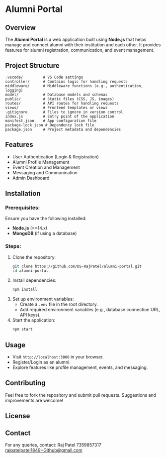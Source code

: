 # Alumni Portal

## Overview
The **Alumni Portal** is a web application built using **Node.js** that helps manage and connect alumni with their institution and each other. It provides features for alumni registration, communication, and event management.

## Project Structure
```
.vscode/         # VS Code settings
controller/      # Contains logic for handling requests
middleware/      # Middleware functions (e.g., authentication, logging)
model/           # Database models and schemas
public/          # Static files (CSS, JS, images)
routes/          # API routes for handling requests
views/           # Frontend templates or views
.gitignore       # Files to ignore in version control
index.js         # Entry point of the application
manifest.json    # App configuration file
package-lock.json # Dependency lock file
package.json     # Project metadata and dependencies
```

## Features
- User Authentication (Login & Registration)
- Alumni Profile Management
- Event Creation and Management
- Messaging and Communication
- Admin Dashboard

## Installation
### Prerequisites:
Ensure you have the following installed:
- **Node.js** (>=14.x)
- **MongoDB** (if using a database)

### Steps:
1. Clone the repository:
   ```sh
   git clone https://github.com/DS-RajPatel/alumni-portal.git
   cd alumni-portal
   ```
2. Install dependencies:
   ```sh
   npm install
   ```
3. Set up environment variables:
   - Create a `.env` file in the root directory.
   - Add required environment variables (e.g., database connection URL, API keys).
4. Start the application:
   ```sh
   npm start
   ```

## Usage
- Visit `http://localhost:3000` in your browser.
- Register/Login as an alumni.
- Explore features like profile management, events, and messaging.

## Contributing
Feel free to fork the repository and submit pull requests. Suggestions and improvements are welcome!

## License

## Contact
For any queries, contact:
Raj Patel
7359857317
rajpatelpatel1849+Github@gmail.com

